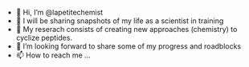 - 👋 Hi, I’m @lapetitechemist
- 👀 I will be sharing snapshots of my life as a scientist in training
- 🌱 My reserach consists of creating new approaches (chemistry) to cyclize peptides. 
- 💞️ I’m looking forward to share some of my progress and roadblocks 
- 📫 How to reach me ...

<!---
lapetitechemist/lapetitechemist is a ✨ special ✨ repository because its `README.md` (this file) appears on your GitHub profile.
You can click the Preview link to take a look at your changes.
--->
